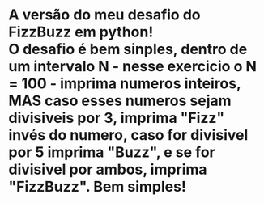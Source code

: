 <h1>A versão do meu desafio do FizzBuzz em python!
  <br>
O desafio é bem sinples, dentro de um intervalo N - nesse exercicio o N = 100 - imprima numeros inteiros, MAS caso esses numeros sejam divisiveis por 3, imprima "Fizz" invés do numero, caso for divisivel por 5 imprima "Buzz", e se for divisivel por ambos, imprima "FizzBuzz". Bem simples!


